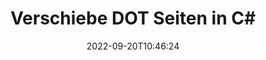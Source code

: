 ---
############################# Static ############################
layout: "auto-gen-merger"
date: 2022-09-20T10:46:24
draft: false
otherformats: dotm dotx epub html mht mhtml odp ods odt one otp ott pdf pps ppsx ppt

############################# Head ############################
head_title: "Verschiebe DOT Seiten in C#"
head_description: "Verschieben Sie Seiten innerhalb eines DOT-Dokuments in C# mithilfe der Documents Merger API an eine beliebige Position."

############################# Header ############################
title: "Verschiebe DOT Seiten in C#"
description: "Verschieben Sie DOT-Seiten mit ein paar Zeilen .NET-Code."
bg_image: "https://cms.admin.containerize.com/templates/aspose/App_Themes/V3/images/bg/header1.png"
bg_overlay: false
button:
    enable: true
    icon: "fas fa-arrow-down"
    label: "Download kostenlose Testversion"
    link: "https://downloads.groupdocs.com/merger/net"

############################# SubMenu ############################
submenu:
    enable: true

    left:
        img_alt: "GroupDocs.Merger for .NET"
        image: "https://cms.admin.containerize.com/templates/groupdocs/images/product-logos/90x90-noborder/groupdocs-merger-net.png"
        product: "GroupDocs.Merger"
        platform: ".NET"

    middle:
        button:

            # button loop
            - link: "https://apireference.groupdocs.com/merger/net"
              text: "API-Referenz"

            # button loop
            - link: "https://github.com/groupdocs-merger"
              text: "Codebeispiele"

            # button loop
            - link: "https://products.groupdocs.app/merger/family"
              text: "Live-Demos"

            # button loop
            - link: "https://purchase.groupdocs.com/pricing/merger/net"
              text: "Preisgestaltung"

    right:
        link_download: "https://downloads.groupdocs.com/merger"
        link_learn: "https://docs.groupdocs.com/merger/net"
        link_buy: "https://purchase.groupdocs.com"

############################# About ############################
about:
    enable: true
    title: "Über die GroupDocs.Merger for .NET-API"
    content: |
        [GroupDocs.Merger for .NET](/de/merger/net/) bietet eine einfache Lösung zum sicheren Zusammenführen und Teilen zwischen einer Vielzahl von Dokumentformaten, einschließlich PDF, Microsoft Office (Word, Excel, PowerPoint , OneNote), OpenDocument, HTML, Bilder und viele andere in .NET-Anwendungen. Durch Hinzufügen von nur wenigen Codezeilen können Sie mehrere Dokumentoperationen ausführen, z. B. Verschieben, Entfernen, Drehen, Austauschen, Extrahieren oder Ändern der Ausrichtung von Seiten innerhalb der Dokumente. Die API zum Zusammenführen von Dokumenten unterstützt auch die Vorschau von Dokumentseiten als Bild, um die Dokumentstruktur, die Formatierung und den Inhalt auf der Seite zu analysieren.
        
        GroupDocs.Merger API ist die richtige Wahl für Unternehmenslösungen, die Funktionen zum Verschieben von Dateiseiten benötigen. Diese APIs werden auf allen wichtigen Betriebssystemen und Plattformen einschließlich .NET Framework, .NET Standard, .NET Core, Mono gut unterstützt.

############################# Steps ############################
steps:
    enable: true
    title_left: "Verschieben Sie DOT Dateiseiten in .NET"
    content_left: |
        [GroupDocs.Merger for .NET](/de/merger/net/) macht es C#-Entwicklern leicht, Seiten innerhalb einer DOT-Datei zu verschieben, indem einige einfache Schritte implementiert werden .
        
        * Initialisieren Sie **MoveOptions**, um aktuelle und neue Seitenzahlen anzugeben.
        * Erstellen Sie eine neue Instanz von **Merger** und übergeben Sie den Pfad des Quelldokuments als Konstruktorparameter.
        * Rufen Sie **MovePage** auf und übergeben Sie das Objekt **MoveOptions**.
        * Rufen Sie **Save** auf und geben Sie den Dateipfad an, um das resultierende Dokument zu speichern.

    title_right: "System Anforderungen"
    content_right: |
        GroupDocs.Merger for .NET-APIs werden auf allen wichtigen Plattformen und Betriebssystemen unterstützt. Bevor Sie den folgenden Code ausführen, stellen Sie bitte sicher, dass die folgenden Voraussetzungen auf Ihrem System installiert sind.

        * Betriebssysteme: Microsoft Windows, Linux, MacOS
        * Entwicklungsumgebungen: Visual Studio, Xamarin, MonoDevelop
        * Rahmen: .NET Framework, .NET Standard, .NET Core, Mono
        * Laden Sie die neueste Version von GroupDocs.Merger for .NET von [NuGet](https://www.nuget.org/packages/groupdocs.merger) herunter
         
    code: |
     {{% merger/additional-styles %}}
     {{< merger/code-merger title="So verschieben Sie DOT-Dateiseiten mit C#-Beispielcode">}}

        ```csharp    
        // Verschieben Sie DOT Dateiseiten mit der GroupDocs.Merger API
        int pageNumber = 6;
        int newPageNumber = 1;

        // Initialisiert die MoveOptions-Klasse, um aktuelle und neue Seitenzahlen anzugeben
        MoveOptions moveOptions = new MoveOptions(pageNumber, newPageNumber);

        // Merger mit Eingabedokument DOT instanziieren
        using (Merger merger = new Merger("input.dot"))
          {
            // Rufen Sie die MovePage-Methode auf und übergeben Sie ihr das MoveOptions-Objekt
            merger.MovePage(moveOptions);
    
            // Rufen Sie die Save-Methode auf und übergeben Sie den gewünschten Dateipfad, um das Ausgabedokument zu speichern
            merger.Save("output.dot");
          }
        ```
     {{< /merger/code-merger >}}

############################# Demos ############################
demos:
    enable: true
    title: "Live-Demos - Verschieben Sie DOT Seiten online"
    content: |
       Verschieben Sie jetzt DOT Dateiseiten, indem Sie die Website [GroupDocs.Merger Live Demos](https://products.groupdocs.app/splitter/move-pages/dot) besuchen.
       Die Live-Demo hat die folgenden Vorteile.
        
############################# About Formats ############################
about_formats:
    enable: true

############################# More Formats ############################
more_formats:
    enable: true
    title: "Seiten anderer Dokumentformate verschieben"
    content: |
        .NET dokumentiert Merger & Split API für Dateiformate und Bilder. Verschieben Sie einige der gängigen Dateiformate wie unten angegeben.

############################# Back to top ###############################
back_to_top:
    enable: true
---